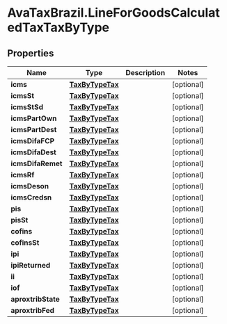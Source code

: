 # AvaTaxBrazil.LineForGoodsCalculatedTaxTaxByType

## Properties
Name | Type | Description | Notes
------------ | ------------- | ------------- | -------------
**icms** | [**TaxByTypeTax**](TaxByTypeTax.md) |  | [optional] 
**icmsSt** | [**TaxByTypeTax**](TaxByTypeTax.md) |  | [optional] 
**icmsStSd** | [**TaxByTypeTax**](TaxByTypeTax.md) |  | [optional] 
**icmsPartOwn** | [**TaxByTypeTax**](TaxByTypeTax.md) |  | [optional] 
**icmsPartDest** | [**TaxByTypeTax**](TaxByTypeTax.md) |  | [optional] 
**icmsDifaFCP** | [**TaxByTypeTax**](TaxByTypeTax.md) |  | [optional] 
**icmsDifaDest** | [**TaxByTypeTax**](TaxByTypeTax.md) |  | [optional] 
**icmsDifaRemet** | [**TaxByTypeTax**](TaxByTypeTax.md) |  | [optional] 
**icmsRf** | [**TaxByTypeTax**](TaxByTypeTax.md) |  | [optional] 
**icmsDeson** | [**TaxByTypeTax**](TaxByTypeTax.md) |  | [optional] 
**icmsCredsn** | [**TaxByTypeTax**](TaxByTypeTax.md) |  | [optional] 
**pis** | [**TaxByTypeTax**](TaxByTypeTax.md) |  | [optional] 
**pisSt** | [**TaxByTypeTax**](TaxByTypeTax.md) |  | [optional] 
**cofins** | [**TaxByTypeTax**](TaxByTypeTax.md) |  | [optional] 
**cofinsSt** | [**TaxByTypeTax**](TaxByTypeTax.md) |  | [optional] 
**ipi** | [**TaxByTypeTax**](TaxByTypeTax.md) |  | [optional] 
**ipiReturned** | [**TaxByTypeTax**](TaxByTypeTax.md) |  | [optional] 
**ii** | [**TaxByTypeTax**](TaxByTypeTax.md) |  | [optional] 
**iof** | [**TaxByTypeTax**](TaxByTypeTax.md) |  | [optional] 
**aproxtribState** | [**TaxByTypeTax**](TaxByTypeTax.md) |  | [optional] 
**aproxtribFed** | [**TaxByTypeTax**](TaxByTypeTax.md) |  | [optional] 


